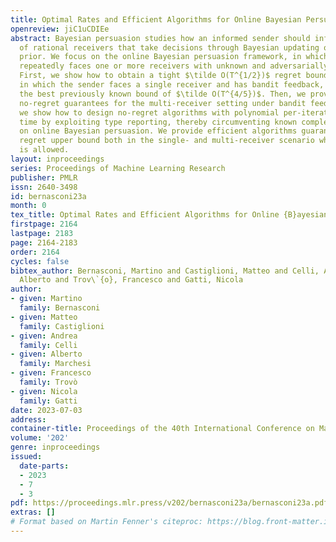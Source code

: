 ```yaml
---
title: Optimal Rates and Efficient Algorithms for Online Bayesian Persuasion
openreview: jiC1uCDIEe
abstract: Bayesian persuasion studies how an informed sender should influence beliefs
  of rational receivers that take decisions through Bayesian updating of a common
  prior. We focus on the online Bayesian persuasion framework, in which the sender
  repeatedly faces one or more receivers with unknown and adversarially selected types.
  First, we show how to obtain a tight $\tilde O(T^{1/2})$ regret bound in the case
  in which the sender faces a single receiver and has bandit feedback, improving over
  the best previously known bound of $\tilde O(T^{4/5})$. Then, we provide the first
  no-regret guarantees for the multi-receiver setting under bandit feedback. Finally,
  we show how to design no-regret algorithms with polynomial per-iteration running
  time by exploiting type reporting, thereby circumventing known complexity results
  on online Bayesian persuasion. We provide efficient algorithms guaranteeing a $O(T^{1/2})$
  regret upper bound both in the single- and multi-receiver scenario when type reporting
  is allowed.
layout: inproceedings
series: Proceedings of Machine Learning Research
publisher: PMLR
issn: 2640-3498
id: bernasconi23a
month: 0
tex_title: Optimal Rates and Efficient Algorithms for Online {B}ayesian Persuasion
firstpage: 2164
lastpage: 2183
page: 2164-2183
order: 2164
cycles: false
bibtex_author: Bernasconi, Martino and Castiglioni, Matteo and Celli, Andrea and Marchesi,
  Alberto and Trov\`{o}, Francesco and Gatti, Nicola
author:
- given: Martino
  family: Bernasconi
- given: Matteo
  family: Castiglioni
- given: Andrea
  family: Celli
- given: Alberto
  family: Marchesi
- given: Francesco
  family: Trovò
- given: Nicola
  family: Gatti
date: 2023-07-03
address: 
container-title: Proceedings of the 40th International Conference on Machine Learning
volume: '202'
genre: inproceedings
issued:
  date-parts:
  - 2023
  - 7
  - 3
pdf: https://proceedings.mlr.press/v202/bernasconi23a/bernasconi23a.pdf
extras: []
# Format based on Martin Fenner's citeproc: https://blog.front-matter.io/posts/citeproc-yaml-for-bibliographies/
---
```

